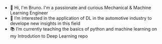 -  👋 Hi, I'm Bruno. I'm a passionate and curious Mechanical & Machine Learning Engineer  
-  👀 I’m interested in the application of DL in the automotive industry to develope new insights in this field
-  📚 I’m currently teaching the basics of python and machine learning on my Introdution to Deep Learning repo
